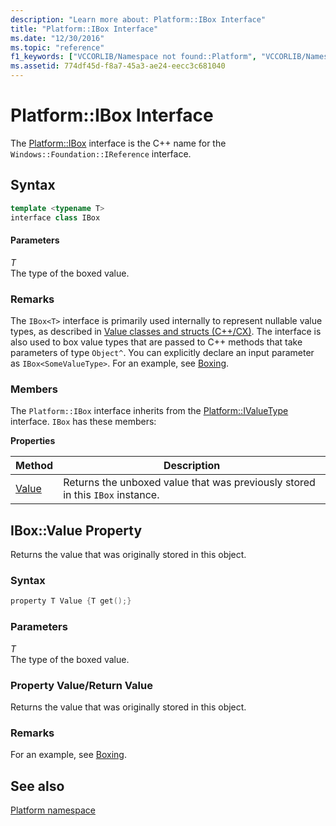 ```yaml
---
description: "Learn more about: Platform::IBox Interface"
title: "Platform::IBox Interface"
ms.date: "12/30/2016"
ms.topic: "reference"
f1_keywords: ["VCCORLIB/Namespace not found::Platform", "VCCORLIB/Namespace not found::Platform::Value"]
ms.assetid: 774df45d-f8a7-45a3-ae24-eecc3c681040
---
```

# Platform::IBox Interface

The [Platform::IBox](../cppcx/platform-ibox-interface.md) interface is the C++ name for the `Windows::Foundation::IReference` interface.

## Syntax

```cpp
template <typename T>
interface class IBox
```

#### Parameters

*T*<br/>
The type of the boxed value.

### Remarks

The `IBox<T>` interface is primarily used internally to represent nullable value types, as described in [Value classes and structs (C++/CX)](../cppcx/value-classes-and-structs-c-cx.md). The interface is also used to box value types that are passed to C++ methods that take parameters of type `Object^`. You can explicitly declare an input parameter as `IBox<SomeValueType>`. For an example, see [Boxing](../cppcx/boxing-c-cx.md).

### Members

The `Platform::IBox` interface inherits from the [Platform::IValueType](../cppcx/platform-ivaluetype-interface.md) interface. `IBox` has these members:

**Properties**

|Method|Description|
|------------|-----------------|
|[Value](#value)|Returns the unboxed value that was previously stored in this `IBox` instance.|

## <a name="value"></a> IBox::Value Property

Returns the value that was originally stored in this object.

### Syntax

```cpp
property T Value {T get();}
```

### Parameters

*T*<br/>
The type of the boxed value.

### Property Value/Return Value

Returns the value that was originally stored in this object.

### Remarks

For an example, see [Boxing](../cppcx/boxing-c-cx.md).

## See also

[Platform namespace](../cppcx/platform-namespace-c-cx.md)
